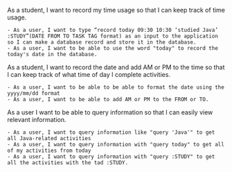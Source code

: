 As a student, I want to record my time usage so that I can keep track of
time usage.


    - As a user, I want to type “record today 09:30 10:30 ‘studied Java’ :STUDY”(DATE FROM TO TASK TAG format) as an input to the application so I can make a database record and store it in the database.
    - As a user, I want to be able to use the word "today" to record the today's date in the database.


As a student, I want to record the date and add AM or PM to the time so that I can keep track of what time of day I 
complete activities.


    - As a user, I want to be able to be able to format the date using the yyyy/mm/dd format 
    - As a user, I want to be able to add AM or PM to the FROM or TO.



As a user I want to be able to query information so that I can easily view relevant information.


    - As a user, I want to query information like "query 'Java'" to get all Java-related activities
    - As a user, I want to query information with "query today" to get all of my activities from today
    - As a user, I want to query information with "query :STUDY" to get all the activities with the tad :STUDY.

